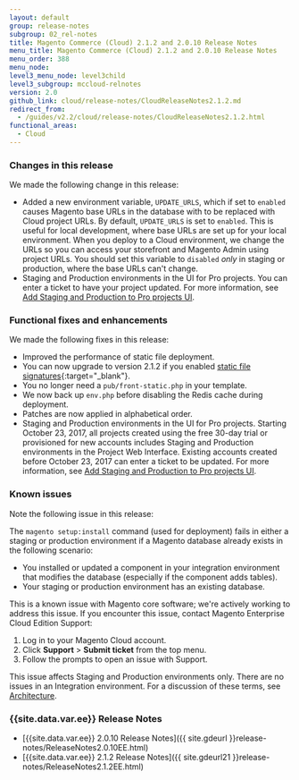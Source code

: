 ```yaml
---
layout: default
group: release-notes
subgroup: 02_rel-notes
title: Magento Commerce (Cloud) 2.1.2 and 2.0.10 Release Notes
menu_title: Magento Commerce (Cloud) 2.1.2 and 2.0.10 Release Notes
menu_order: 388
menu_node:
level3_menu_node: level3child
level3_subgroup: mccloud-relnotes
version: 2.0
github_link: cloud/release-notes/CloudReleaseNotes2.1.2.md
redirect_from:
  - /guides/v2.2/cloud/release-notes/CloudReleaseNotes2.1.2.html
functional_areas:
  - Cloud
---
```


### Changes in this release
We made the following change in this release:

* Added a new environment variable, `UPDATE_URLS`, which if set to `enabled` causes Magento base URLs in the database with to be replaced with Cloud project URLs. By default, `UPDATE_URLS` is set to `enabled`. This is useful for local development, where base URLs are set up for your local environment. When you deploy to a Cloud environment, we change the URLs so you can access your storefront and Magento Admin using project URLs. You should set this variable to `disabled` *only* in staging or production, where the base URLs can't change.
* Staging and Production environments in the UI for Pro projects. You can enter a ticket to have your project updated. For more information, see [Add Staging and Production to Pro projects UI]({{page.baseurl}}/cloud/trouble/pro-env-management.html).

### Functional fixes and enhancements
We made the following fixes in this release:

* Improved the performance of static file deployment.
*	You can now upgrade to version 2.1.2 if you enabled [static file signatures](http://docs.magento.com/m2/ee/user_guide/system/static-file-signature.html){:target="\_blank"}.
*   You no longer need a `pub/front-static.php` in your template.
*   We now back up `env.php` before disabling the Redis cache during deployment.
*   Patches are now applied in alphabetical order.
* Staging and Production environments in the UI for Pro projects. Starting October 23, 2017, all projects created using the free 30-day trial or provisioned for new accounts includes Staging and Production environments in the Project Web Interface. Existing accounts created before October 23, 2017 can enter a ticket to be updated. For more information, see [Add Staging and Production to Pro projects UI]({{page.baseurl}}/cloud/trouble/pro-env-management.html).

### Known issues
Note the following issue in this release:

The `magento setup:install` command (used for deployment) fails in either a staging or production environment if a Magento database already exists in the following scenario:

*   You installed or updated a component in your integration environment that modifies the database (especially if the component adds tables).
*   Your staging or production environment has an existing database.

This is a known issue with Magento core software; we're actively working to address this issue. If you encounter this issue, contact Magento Enterprise Cloud Edition Support:

1.  Log in to your Magento Cloud account.
2.  Click **Support** > **Submit ticket** from the top menu.
3.  Follow the prompts to open an issue with Support.

<div class="bs-callout bs-callout-warning">
    <p>This issue affects Staging and Production environments only. There are no issues in an Integration environment. For a discussion of these terms, see <a href="{{ page.baseurl}}/cloud/reference/discover-arch.html">Architecture</a>.</p>
</div>

### {{site.data.var.ee}} Release Notes
*	[{{site.data.var.ee}} 2.0.10 Release Notes]({{ site.gdeurl }}release-notes/ReleaseNotes2.0.10EE.html)
*	[{{site.data.var.ee}} 2.1.2 Release Notes]({{ site.gdeurl21 }}release-notes/ReleaseNotes2.1.2EE.html)
